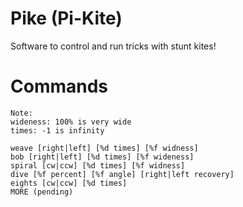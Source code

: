# Pike (Pi-Kite)
Software to control and run tricks with stunt kites!

# Commands
```
Note:
wideness: 100% is very wide
times: -1 is infinity

weave [right|left] [%d times] [%f widness]
bob [right|left] [%d times] [%f wideness]
spiral [cw|ccw] [%d times] [%f widness]
dive [%f percent] [%f angle] [right|left recovery]
eights [cw|ccw] [%d times]
MORE (pending)
```

